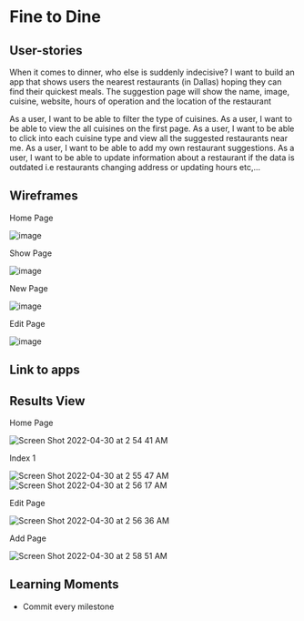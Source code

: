 # Fine to Dine

## User-stories

When it comes to dinner, who else is suddenly indecisive? I want to build an app that shows users the nearest restaurants (in Dallas) hoping they can find their quickest meals. The suggestion page will show the name, image, cuisine, website, hours of operation and the location of the restaurant

As a user, I want to be able to filter the type of cuisines.
As a user, I want to be able to view the all cuisines on the first page.
As a user, I want to be able to click into each cuisine type and view all the suggested restaurants near me.
As a user, I want to be able to add my own restaurant suggestions.
As a user, I want to be able to update information about a restaurant if the data is outdated i.e restaurants changing address or updating hours etc,...

## Wireframes
Home Page

![image](https://media.git.generalassemb.ly/user/41240/files/ebcd9180-baa9-11ec-8b3e-772ca1ebff9a)

Show Page

![image](https://media.git.generalassemb.ly/user/41240/files/bd9c8180-baaa-11ec-902e-df35d3015a11)

New Page 

![image](https://media.git.generalassemb.ly/user/41240/files/3bf92380-baab-11ec-8742-217886017455)

Edit Page

![image](https://media.git.generalassemb.ly/user/41240/files/2126af00-baab-11ec-8aaa-998f0c92ada0)

## Link to apps

## Results View
Home Page

![Screen Shot 2022-04-30 at 2 54 41 AM](https://user-images.githubusercontent.com/95890211/166097124-1793f6a3-29a9-4b6f-8a18-b33bd1a9f464.png)

Index 1

![Screen Shot 2022-04-30 at 2 55 47 AM](https://user-images.githubusercontent.com/95890211/166097149-a21e1b70-6d38-463e-9fb2-c11b86f7d548.png)
![Screen Shot 2022-04-30 at 2 56 17 AM](https://user-images.githubusercontent.com/95890211/166097161-94b7fd49-c18c-42d8-ab97-2b03efbd8dfb.png)

Edit Page

![Screen Shot 2022-04-30 at 2 56 36 AM](https://user-images.githubusercontent.com/95890211/166097171-e3877703-cc71-4371-ac6c-062c93391645.png)

Add Page

![Screen Shot 2022-04-30 at 2 58 51 AM](https://user-images.githubusercontent.com/95890211/166097260-d3347e27-bc85-4d52-809d-b7aeb3e9d2e9.png)


## Learning Moments
- Commit every milestone
